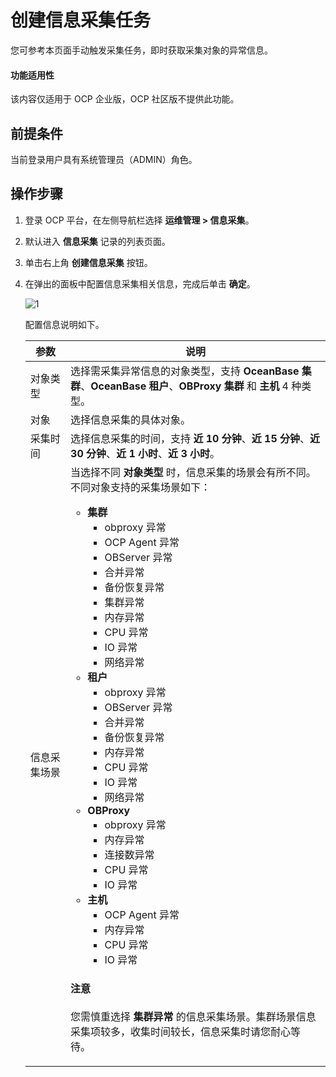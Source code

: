 # 创建信息采集任务

您可参考本页面手动触发采集任务，即时获取采集对象的异常信息。

<main id="notice" type='notice'>
<h4>功能适用性</h4>
<p>该内容仅适用于 OCP 企业版，OCP 社区版不提供此功能。</p>
</main>

## 前提条件

当前登录用户具有系统管理员（ADMIN）角色。

## 操作步骤

1. 登录 OCP 平台，在左侧导航栏选择 **运维管理 > 信息采集**。

2. 默认进入 **信息采集** 记录的列表页面。

3. 单击右上角 **创建信息采集** 按钮。

4. 在弹出的面板中配置信息采集相关信息，完成后单击 **确定**。

    ![1](https://obbusiness-private.oss-cn-shanghai.aliyuncs.com/doc/img/ocp/430/%E5%88%9B%E5%BB%BA%E4%BF%A1%E6%81%AF%E9%87%87%E9%9B%86.png)

    配置信息说明如下。

    |  参数  |  说明   |
    |--------|---------|
    |  对象类型  | 选择需采集异常信息的对象类型，支持 **OceanBase 集群**、**OceanBase 租户**、**OBProxy 集群** 和 **主机** 4 种类型。   |
    |  对象      | 选择信息采集的具体对象。   |
    |  采集时间  | 选择信息采集的时间，支持 **近 10 分钟**、**近 15 分钟**、**近 30 分钟**、**近 1 小时**、**近 3 小时**。   |
    |  信息采集场景  | 当选择不同 **对象类型** 时，信息采集的场景会有所不同。不同对象支持的采集场景如下：<ul><li><b>集群</b><ul><li>obproxy 异常</li><li>OCP Agent 异常</li><li>OBServer 异常</li><li>合并异常</li><li>备份恢复异常</li><li>集群异常</li><li>内存异常</li><li>CPU 异常</li><li>IO 异常</li><li>网络异常</li></ul></li><li><b>租户</b><ul><li>obproxy 异常</li><li>OBServer 异常</li><li>合并异常</li><li>备份恢复异常</li><li>内存异常</li><li>CPU 异常</li><li>IO 异常</li><li>网络异常</li></ul></li><li><b>OBProxy</b><ul><li>obproxy 异常</li><li>内存异常</li><li>连接数异常</li><li>CPU 异常</li><li>IO 异常</li></ul></li><li><b>主机</b><ul><li>OCP Agent 异常</li><li>内存异常</li><li>CPU 异常</li><li>IO 异常</li></ul></li></ul> <main id="notice" type='notice'><h4>注意</h4><p>您需慎重选择 <b>集群异常</b> 的信息采集场景。集群场景信息采集项较多，收集时间较长，信息采集时请您耐心等待。</p></main>    |

